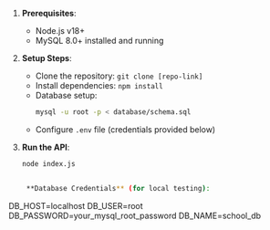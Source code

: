 1. **Prerequisites**:  
   - Node.js v18+  
   - MySQL 8.0+ installed and running  

2. **Setup Steps**:  
   - Clone the repository: `git clone [repo-link]`  
   - Install dependencies: `npm install`  
   - Database setup:  
     ```bash
     mysql -u root -p < database/schema.sql
     ```  
   - Configure `.env` file (credentials provided below)  

3. **Run the API**:  
   ```bash
   node index.js


    **Database Credentials** (for local testing):
  DB_HOST=localhost
  DB_USER=root
  DB_PASSWORD=your_mysql_root_password
  DB_NAME=school_db
